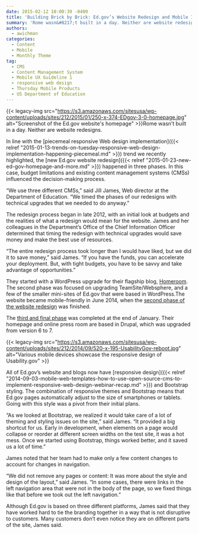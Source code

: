 ```yaml
---
date: 2015-02-12 10:00:39 -0400
title: 'Building Brick by Brick: Ed.gov’s Website Redesign and Mobile Implementation'
summary: 'Rome wasn&#8217;t built in a day. Neither are website redesigns. In line with the piecemeal responsive Web design implementation trend we recently highlighted, the new Ed.gov website redesign happened in three phases. In this case, budget limitations and existing content management systems (CMSs) influenced the decision-making'
authors:
  - awichman
categories:
  - Content
  - Mobile
  - Monthly Theme
tag:
  - CMS
  - Content Management System
  - Mobile UX Guideline 1
  - responsive web design
  - Thursday Mobile Products
  - US Department of Education
---
```


{{< legacy-img src="https://s3.amazonaws.com/sitesusa/wp-content/uploads/sites/212/2015/01/250-x-374-EDgov-3-0-homepage.jpg" alt="Screenshot of the Ed.gov website's homepage" >}}Rome wasn&#8217;t built in a day. Neither are website redesigns.

In line with the [piecemeal responsive Web design implementation]({{< relref "2015-01-13-trends-on-tuesday-responsive-web-design-implementation-happening-piecemeal.md" >}}) trend we recently highlighted, the [new Ed.gov website redesign]({{< relref "2015-01-23-new-ed-gov-homepage-and-more.md" >}}) happened in three phases. In this case, budget limitations and existing content management systems (CMSs) influenced the decision-making process.

“We use three different CMSs,” said Jill James, Web director at the Department of Education. “We timed the phases of our redesigns with technical upgrades that we needed to do anyway.”

The redesign process began in late 2012, with an initial look at budgets and the realities of what a redesign would mean for the website. James and her colleagues in the Department’s Office of the Chief Information Officer determined that timing the redesign with technical upgrades would save money and make the best use of resources.

“The entire redesign process took longer than I would have liked, but we did it to save money,” said James. “If you have the funds, you can accelerate your deployment. But, with tight budgets, you have to be savvy and take advantage of opportunities.”

They started with a WordPress upgrade for their flagship blog, [Homeroom](http://www.ed.gov/blog/). The second phase was focused on upgrading TeamSite/Websphere, and a few of the smaller mini-sites of Ed.gov that were based in WordPress.The website became mobile-friendly in June 2014, when the [second phase of the website redesign](http://www.ed.gov/blog/2014/06/ed-gov-has-a-new-look/) was finished.

The [third and final phase](http://www.ed.gov/blog/2015/01/new-ed-gov-homepage-and-more/) was completed at the end of January. Their homepage and online press room are based in Drupal, which was upgraded from version 6 to 7.

{{< legacy-img src="https://s3.amazonaws.com/sitesusa/wp-content/uploads/sites/212/2014/09/520-x-195-UsabilityGov-reboot.jpg" alt="Various mobile devices showcase the responsive design of Usability.gov" >}}

All of Ed.gov’s website and blogs now have [responsive design]({{< relref "2014-09-03-mobile-web-templates-how-to-use-open-source-cms-to-implement-responsive-web-design-webinar-recap.md" >}}) and Bootstrap styling. The combination of responsive themes and Bootstrap means that Ed.gov pages automatically adjust to the size of smartphones or tablets. Going with this style was a pivot from their initial plans.

“As we looked at Bootstrap, we realized it would take care of a lot of theming and styling issues on the site,” said James. “It provided a big shortcut for us. Early in development, when elements on a page would collapse or reorder at different screen widths on the test site, it was a hot mess. Once we started using Bootstrap, things worked better, and it saved us a lot of time.”

James noted that her team had to make only a few content changes to account for changes in navigation.

“We did not remove any pages or content: It was more about the style and design of the layout,” said James. “In some cases, there were links in the left navigation area that were not in the body of the page, so we fixed things like that before we took out the left navigation.”

Although Ed.gov is based on three different platforms, James said that they have worked hard to tie the branding together in a way that is not disruptive to customers. Many customers don’t even notice they are on different parts of the site, James said.